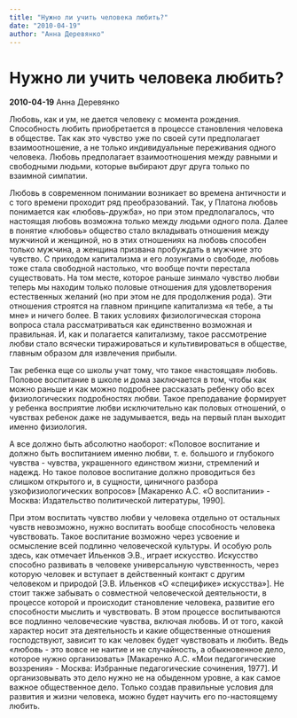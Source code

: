 ```yaml
---
title: "Нужно ли учить человека любить?"
date: "2010-04-19"
author: "Анна Деревянко"
---
```


# Нужно ли учить человека любить?

**2010-04-19** Анна Деревянко

Любовь, как и ум, не дается человеку с момента рождения. Способность любить приобретается в процессе становления человека в обществе. Так как это чувство уже по своей сути предполагает взаимоотношение, а не только индивидуальные переживания одного человека. Любовь предполагает взаимоотношения между равными и свободными людьми, которые выбирают друг друга только по взаимной симпатии.

Любовь в современном понимании возникает во времена античности и с того времени проходит ряд преобразований. Так, у Платона любовь понимается как «любовь-дружба», но при этом предполагалось, что настоящая любовь возможна только между людьми одного пола. Далее в понятие «любовь» общество стало вкладывать отношения между мужчиной и женщиной, но в этих отношениях на любовь способен только мужчина, а женщина призвана пробуждать в мужчине это чувство. С приходом капитализма и его лозунгами о свободе, любовь тоже стала свободной настолько, что вообще почти перестала существовать. На том месте, которое раньше зинмало чувство любви теперь мы находим только половые отношения для удовлетворения естественных желаний (но при этом не для продолжения рода). Эти отношения строятся на главном принципе капитализма «я тебе, а ты мне» и ничего более. В таких условиях физиологическая сторона вопроса стала рассматриваться как единственно возможная и правильная. И, как и полагается капитализму, такое рассмотрение любви стало всячески тиражироваться и культивироваться в обществе, главным образом для извлечения прибыли.

Так ребенка еще со школы учат тому, что такое «настоящая» любовь. Половое воспитание в школе и дома заключается в том, чтобы как можно раньше и как можно подробнее рассказать ребенку обо всех физиологических подробностях любви. Такое преподавание формирует у ребенка восприятие любви исключительно как половых отношений, о чувствах ребенок даже не задумывается, ведь на первый план выходит именно физиология.

А все должно быть абсолютно наоборот: «Половое воспитание и должно быть воспитанием именно любви, т. е. большого и глубокого чувства - чувства, украшенного единством жизни, стремлений и надежд. Но такое половое воспитание должно проводиться без слишком открытого и, в сущности, циничного разбора узкофизиологических вопросов» [Макаренко А.С. «О воспитании» - Москва: Издательство политической литературы, 1990].

При этом воспитать чувство любви у человека отдельно от остальных чувств невозможно, нужно воспитать вообще способность человека чувствовать. Такое воспитание возможно через усвоение и осмысление всей подлинно человеческой культуры. И особую роль здесь, как отмечает Ильенков Э.В., играет искусство. Искусство способно развивать в человеке универсальную чувственность, через которую человек и вступает в действенный контакт с другим человеком и природой [Э.В. Ильенков «О «специфике» искусства»]. Не стоит также забывать о совместной человеческой деятельности, в процессе которой и происходит становление человека, развитие его способности мыслить и чувствовать. В этом процессе воспитываются все подлинно человеческие чувства, включая любовь. И от того, какой характер носит эта деятельность и какие общественные отношения господствуют, зависит то как человек будет чувствовать и любить. Ведь «любовь - это вовсе не наитие и не случайность, а обыкновенное дело, которое нужно организовать» [Макаренко А.С. «Мои педагогические воззрения» - Москва: Избранные педагогические сочинения, 1977]. И организовывать это дело нужно не на обыденном уровне, а как самое важное общественное дело. Только создав правильные условия для развития и жизни человека, можно будет научить его по-настоящему любить.
